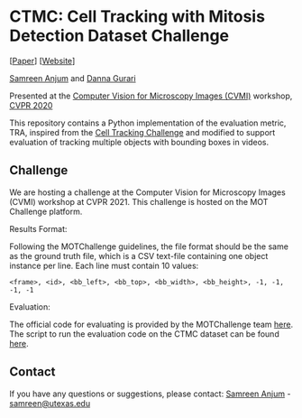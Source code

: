 # CTMC: Cell Tracking with Mitosis Detection Dataset Challenge
[[Paper](https://openaccess.thecvf.com/content_CVPRW_2020/papers/w57/Anjum_CTMC_Cell_Tracking_With_Mitosis_Detection_Dataset_Challenge_CVPRW_2020_paper.pdf)] [[Website](https://ivc.ischool.utexas.edu/ctmc/)]

[Samreen Anjum](https://www.ischool.utexas.edu/~samreen/) and [Danna Gurari](https://www.ischool.utexas.edu/~dannag/AboutMe.html)

Presented at the [Computer Vision for Microscopy Images (CVMI)](https://cvmi2020.github.io/accepted.html) workshop, [CVPR 2020](http://cvpr2020.thecvf.com/)

This repository contains a Python implementation of the evaluation metric, TRA, inspired from the [Cell Tracking Challenge](https://github.com/CellTrackingChallenge/measures) and modified to support evaluation of tracking multiple objects with bounding boxes in videos.

## Challenge

We are hosting a challenge at the Computer Vision for Microscopy Images (CVMI) workshop at CVPR 2021. This challenge is hosted on the MOT Challenge platform. 

Results Format:

Following the MOTChallenge guidelines, the file format should be the same as the ground truth file, which is a CSV text-file containing one object instance per line. Each line must contain 10 values:
```
<frame>, <id>, <bb_left>, <bb_top>, <bb_width>, <bb_height>, -1, -1, -1, -1
```

Evaluation:

The official code for evaluating is provided by the MOTChallenge team [here](https://github.com/JonathonLuiten/TrackEval/tree/master/docs/MOTChallenge-Official). 
The script to run the evaluation code on the CTMC dataset can be found [here](https://github.com/samreenanjum/CTMC/blob/master/HOTA-metrics/scripts/run_ctmc.py).


## Contact

If you have any questions or suggestions, please contact: [Samreen Anjum](https://www.ischool.utexas.edu/~samreen/) - samreen@utexas.edu


